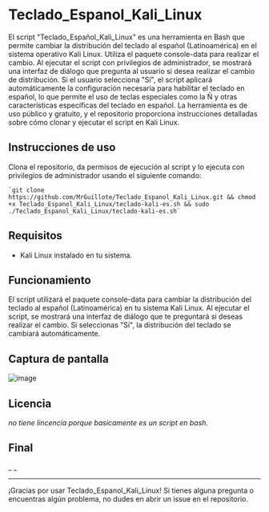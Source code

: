 # Teclado_Espanol_Kali_Linux

El script "Teclado_Español_Kali_Linux" es una herramienta en Bash que permite cambiar la distribución del teclado al español (Latinoamérica) en el sistema operativo Kali Linux. Utiliza el paquete console-data para realizar el cambio. Al ejecutar el script con privilegios de administrador, se mostrará una interfaz de diálogo que pregunta al usuario si desea realizar el cambio de distribución. Si el usuario selecciona "Sí", el script aplicará automáticamente la configuración necesaria para habilitar el teclado en español, lo que permite el uso de teclas especiales como la Ñ y otras características específicas del teclado en español. La herramienta es de uso público y gratuito, y el repositorio proporciona instrucciones detalladas sobre cómo clonar y ejecutar el script en Kali Linux.

## Instrucciones de uso

Clona el repositorio, da permisos de ejecución al script y lo ejecuta con privilegios de administrador usando el siguiente comando:
```
`git clone https://github.com/MrGuillote/Teclado_Espanol_Kali_Linux.git && chmod +x Teclado_Espanol_Kali_Linux/teclado-kali-es.sh && sudo ./Teclado_Espanol_Kali_Linux/teclado-kali-es.sh`
```

## Requisitos

- Kali Linux instalado en tu sistema.

## Funcionamiento

El script utilizará el paquete console-data para cambiar la distribución del teclado al español (Latinoamérica) en tu sistema Kali Linux. Al ejecutar el script, se mostrará una interfaz de diálogo que te preguntará si deseas realizar el cambio. Si seleccionas "Sí", la distribución del teclado se cambiará automáticamente.

## Captura de pantalla

![image](https://github.com/MrGuillote/Teclado_Espanol_Kali_Linux/assets/89352244/60022b39-c6b8-443c-9872-4bb6d6434bf0)


## Licencia

_no tiene lincencia porque basicamente es un script en bash._

## Final

_ _

---

¡Gracias por usar Teclado_Espanol_Kali_Linux! Si tienes alguna pregunta o encuentras algún problema, no dudes en abrir un issue en el repositorio.
